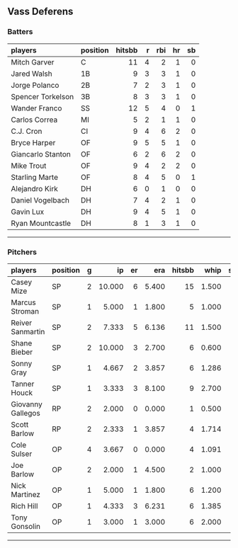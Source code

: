 ## Vass Deferens

### Batters

 
|players           |position | hitsbb|  r| rbi| hr| sb| 
|:-----------------|:--------|------:|--:|---:|--:|--:| 
|Mitch Garver      |C        |     11|  4|   2|  1|  0| 
|Jared Walsh       |1B       |      9|  3|   3|  1|  0| 
|Jorge Polanco     |2B       |      7|  2|   3|  1|  0| 
|Spencer Torkelson |3B       |      8|  3|   3|  1|  0| 
|Wander Franco     |SS       |     12|  5|   4|  0|  1| 
|Carlos Correa     |MI       |      5|  2|   1|  1|  0| 
|C.J. Cron         |CI       |      9|  4|   6|  2|  0| 
|Bryce Harper      |OF       |      9|  5|   5|  1|  0| 
|Giancarlo Stanton |OF       |      6|  2|   6|  2|  0| 
|Mike Trout        |OF       |      9|  4|   2|  2|  0| 
|Starling Marte    |OF       |      8|  4|   5|  0|  1| 
|Alejandro Kirk    |DH       |      6|  0|   1|  0|  0| 
|Daniel Vogelbach  |DH       |      7|  4|   2|  1|  0| 
|Gavin Lux         |DH       |      9|  4|   5|  1|  0| 
|Ryan Mountcastle  |DH       |      8|  1|   3|  1|  0| 

* * *

### Pitchers

 
|players           |position |  g|     ip| er|   era| hitsbb|  whip| so|  w| sv| 
|:-----------------|:--------|--:|------:|--:|-----:|------:|-----:|--:|--:|--:| 
|Casey Mize        |SP       |  2| 10.000|  6| 5.400|     15| 1.500|  4|  0|  0| 
|Marcus Stroman    |SP       |  1|  5.000|  1| 1.800|      5| 1.000|  3|  0|  0| 
|Reiver Sanmartin  |SP       |  2|  7.333|  5| 6.136|     11| 1.500|  4|  0|  0| 
|Shane Bieber      |SP       |  2| 10.000|  3| 2.700|      6| 0.600|  9|  0|  0| 
|Sonny Gray        |SP       |  1|  4.667|  2| 3.857|      6| 1.286|  4|  0|  0| 
|Tanner Houck      |SP       |  1|  3.333|  3| 8.100|      9| 2.700|  3|  0|  0| 
|Giovanny Gallegos |RP       |  2|  2.000|  0| 0.000|      1| 0.500|  1|  0|  1| 
|Scott Barlow      |RP       |  2|  2.333|  1| 3.857|      4| 1.714|  3|  1|  0| 
|Cole Sulser       |OP       |  4|  3.667|  0| 0.000|      4| 1.091|  2|  0|  0| 
|Joe Barlow        |OP       |  2|  2.000|  1| 4.500|      2| 1.000|  5|  0|  0| 
|Nick Martinez     |OP       |  1|  5.000|  1| 1.800|      6| 1.200|  6|  0|  0| 
|Rich Hill         |OP       |  1|  4.333|  3| 6.231|      6| 1.385|  4|  0|  0| 
|Tony Gonsolin     |OP       |  1|  3.000|  1| 3.000|      6| 2.000|  3|  0|  0| 


* * *


